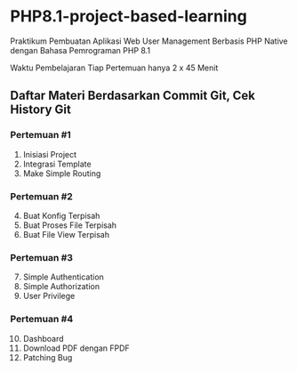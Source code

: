 # PHP8.1-project-based-learning

Praktikum Pembuatan Aplikasi Web User Management Berbasis PHP Native dengan Bahasa Pemrograman PHP 8.1

Waktu Pembelajaran
Tiap Pertemuan hanya 2 x 45 Menit

## Daftar Materi Berdasarkan Commit Git, Cek History Git

### Pertemuan #1
1. Inisiasi Project
2. Integrasi Template
3. Make Simple Routing

### Pertemuan #2
4. Buat Konfig Terpisah
5. Buat Proses File Terpisah
6. Buat File View Terpisah

### Pertemuan #3
7. Simple Authentication
8. Simple Authorization
9. User Privilege

### Pertemuan #4
10. Dashboard
11. Download PDF dengan FPDF
12. Patching Bug
